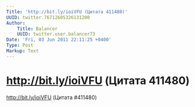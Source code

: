 ```yaml
---
Title: 'http://bit.ly/ioiVFU (Цитата 411480)'
UUID: twitter.76712605326131200
Author:
    Title: Balancer
    UUID: twitter.user.balancer73
Date: 'Fri, 03 Jun 2011 22:11:25 +0400'
Type: Post
Markup: Text
---
```


# http://bit.ly/ioiVFU (Цитата 411480)

http://bit.ly/ioiVFU (Цитата #411480)